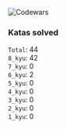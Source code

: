 ![Codewars](https://www.codewars.com/users/PheRum/badges/large)

### Katas solved

`Total`: 44 \
`8_kyu`: 42 \
`7_kyu`: 0 \
`6_kyu`: 2 \
`5_kyu`: 0 \
`4_kyu`: 0 \
`3_kyu`: 0 \
`2_kyu`: 0 \
`1_kyu`: 0
